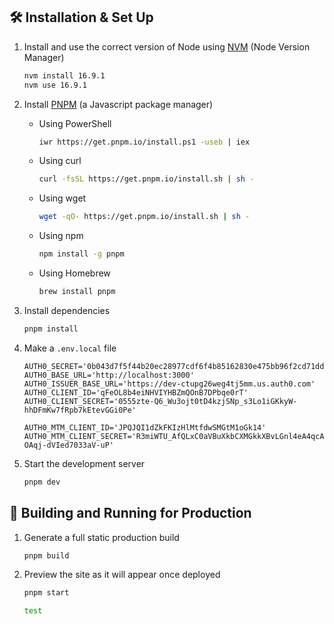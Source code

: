 ## 🛠 Installation & Set Up

1. Install and use the correct version of Node using [NVM](https://github.com/nvm-sh/nvm) (Node Version Manager)

   ```sh
   nvm install 16.9.1
   nvm use 16.9.1
   ```

2. Install [PNPM](https://pnpm.io/) (a Javascript package manager)

   - Using PowerShell
     ```sh
     iwr https://get.pnpm.io/install.ps1 -useb | iex
     ```
   - Using curl
     ```sh
     curl -fsSL https://get.pnpm.io/install.sh | sh -
     ```
   - Using wget
     ```sh
     wget -qO- https://get.pnpm.io/install.sh | sh -
     ```
   - Using npm
     ```sh
     npm install -g pnpm
     ```
   - Using Homebrew
     ```sh
     brew install pnpm
     ```

3. Install dependencies

   ```sh
   pnpm install
   ```

4. Make a `.env.local` file

   ```
   AUTH0_SECRET='0b043d7f5f44b20ec28977cdf6f4b85162830e475bb96f2cd71ddedd69e5c82e'
   AUTH0_BASE_URL='http://localhost:3000'
   AUTH0_ISSUER_BASE_URL='https://dev-ctupg26weg4tj5mm.us.auth0.com'
   AUTH0_CLIENT_ID='qFeOL8b4eiNHVIYHBZmQOnB7DPbqe0rT'
   AUTH0_CLIENT_SECRET='0555zte-Q6_Wu3ojt0tD4kzjSNp_s3Lo1iGKkyW-hhDFmKw7fRpb7kEtevGGi0Pe'

   AUTH0_MTM_CLIENT_ID='JPQJQI1dZkFKIzHlMtfdwSMGtM1oGk14'
   AUTH0_MTM_CLIENT_SECRET='R3miWTU_AfQLxC0aVBuXkbCXMGkkXBvLGnl4eA4qcAHz-OAqj-dVIed7033aV-uP'
   ```

5. Start the development server

   ```sh
   pnpm dev
   ```

## 🚀 Building and Running for Production

1. Generate a full static production build

   ```sh
   pnpm build
   ```

2. Preview the site as it will appear once deployed

   ```sh
   pnpm start  

   test
   ```
